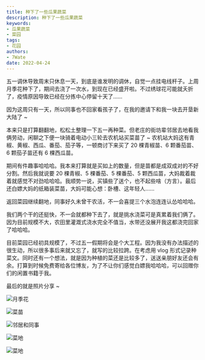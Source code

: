 ```yaml
---
title: 种下了一些瓜果蔬菜
description: 种下了一些瓜果蔬菜
keywords:
- 瓜果蔬菜
- 菜园
tags: 
- 花园
authors:
- 7Wate
date: 2022-04-24
---
```


五一调休导致周末只休息一天，到底是谁发明的调休，自觉一点挂电线杆子。上周月季花种下了，期间去浇了一次水，到现在已经盛开啦。不过绣球花可能就夭折了，疫情原因导致已经在分拣中心停留十天了……

因为这周只有一天，所以同事也不回家看孩子了，在我的邀请下和我一块去开垦新大陆了 ~

本来只是打算翻翻地，松松土整理一下五一再种菜。但老庄的街坊辈邻居去地看我俩劳动，闲聊之下便一块骑着电动小三轮去农机站买菜苗了 ~  农机站大妈这有青椒、黄椒、西瓜、番茄、茄子等，一顿商讨下来买了 20 棵青椒苗、6 颗番茄苗、6 颗茄子苗还有 6 棵西瓜苗。

期间有件趣事哈哈哈。我本来打算就是买如上的数量，但是苗都是成双成对的不好分割。然后我就说要 20 棵青椒、5 棵番茄、5 棵番茄、5 颗西瓜苗，大妈裁着裁着就感觉不对劲哈哈哈。我顺势一说，买镇些了送个，也不起些啥（方言）。最后还白嫖大妈的纸箱装菜苗，大妈可能心想：卧槽、这年轻人……

返回菜园继续翻地，同事好久未曾干农活，不一会喜提三个水泡连连认怂哈哈哈。

我们两个干的还挺快，不一会就都种下去了，就是挑水浇菜可是真累着我们俩了。因为目前规模不大，农田里灌溉式浇水完全不值当，水带还没展开我这都浇完回家了哈哈哈。

目前菜园已经初具规模了，不过五一假期将会是个大工程。因为我没有办法描述的很生动，所以很多事后来就又忘了，就写的比较拉跨。在考虑用 vlog 形式记录种菜文。同时还有一个想法，就是因为种植的菜还是比较多了，送送亲朋好友还会有余。打算到时候免费寄给各位博友，为了不让你们感觉白嫖我哈哈哈，可以回赠你们的闲置书籍于我。

最后的就是照片分享 ~

![月季花](https://static.7wate.com/img/2022/04/24/8890c9418b601.png)

![菜苗](https://static.7wate.com/img/2022/04/24/330fea175cb7a.jpg)

![邻居和同事](https://static.7wate.com/img/2022/04/24/e0b8cf094d19e.jpg)

![菜地](https://static.7wate.com/img/2022/04/24/a4523aca3254c.jpg)

![菜地](https://static.7wate.com/img/2022/04/24/ba90eabad96b0.jpg)
